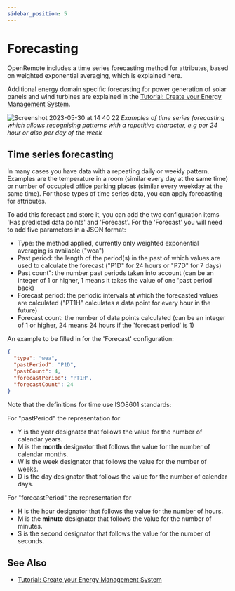 ```yaml
---
sidebar_position: 5
---
```


# Forecasting

OpenRemote includes a time series forecasting method for attributes, based on weighted exponential averaging, which is explained here.

Additional energy domain specific forecasting for power generation of solar panels and wind turbines are explained in the [Tutorial: Create your Energy Management System](../domains/create-your-energy-management-system.md).

![Screenshot 2023-05-30 at 14 40 22](https://github.com/openremote/openremote/assets/11444149/19f4e2c1-4549-4f83-adcd-07b35286fbd4)
_Examples of time series forecasting which allows recognising patterns with a repetitive character, e.g per 24 hour or also per day of the week_

## Time series forecasting

In many cases you have data with a repeating daily or weekly pattern. Examples are the temperature in a room (similar every day at the same time) or number of occupied office parking places (similar every weekday at the same time). For those types of time series data, you can apply  forecasting for attributes. 

To add this forecast and store it, you can add the two configuration items 'Has predicted data points' and 'Forecast'. For the 'Forecast' you will need to add five parameters in a JSON format:
- Type: the method applied, currently only weighted exponential averaging is available ("wea")
- Past period: the length of the period(s) in the past of which values are used to calculate the forecast ("P1D" for 24 hours or "P7D" for 7 days)
- Past count": the number past periods taken into account (can be an integer of 1 or higher, 1 means it takes the value of one 'past period' back)
- Forecast period: the periodic intervals at which the forecasted values are calculated ("PT1H" calculates a data point for every hour in the future)
- Forecast count: the number of data points calculated (can be an integer of 1 or higher, 24 means 24 hours if the 'forecast period' is 1)

An example to be filled in for the 'Forecast' configuration:
```JSON
{
  "type": "wea",
  "pastPeriod": "P1D",
  "pastCount": 4,
  "forecastPeriod": "PT1H",
  "forecastCount": 24
}
```
Note that the definitions for time use ISO8601 standards:

For "pastPeriod" the representation for

- Y is the year designator that follows the value for the number of calendar years.
- M is the **month** designator that follows the value for the number of calendar months.
- W is the week designator that follows the value for the number of weeks.
- D is the day designator that follows the value for the number of calendar days.

For "forecastPeriod" the representation for

- H is the hour designator that follows the value for the number of hours.
- M is the **minute** designator that follows the value for the number of minutes.
- S is the second designator that follows the value for the number of seconds.

## See Also
- [Tutorial: Create your Energy Management System](../domains/create-your-energy-management-system.md)
